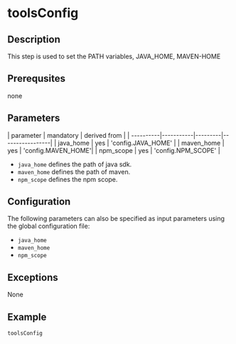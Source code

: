# toolsConfig

## Description
This step is used to set the PATH variables, JAVA_HOME, MAVEN-HOME

## Prerequsites
none

## Parameters

| parameter | mandatory | derived from |
| ----------|-----------|---------|-----------------|
| java_home | yes | 'config.JAVA_HOME' |
| maven_home | yes | 'config.MAVEN_HOME'|
| npm_scope | yes | 'config.NPM_SCOPE' |


* `java_home` defines the path of java sdk.
* `maven_home` defines the path of maven.
* `npm_scope` defines the npm scope.

## Configuration
The following parameters can also be specified as input parameters using the global configuration file:

* `java_home`
* `maven_home`
* `npm_scope`

## Exceptions

None

## Example

```groovy
toolsConfig
```
